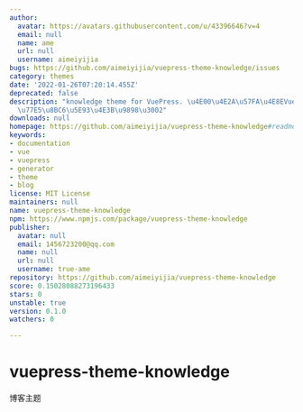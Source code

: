```yaml
---
author:
  avatar: https://avatars.githubusercontent.com/u/43396646?v=4
  email: null
  name: ame
  url: null
  username: aimeiyijia
bugs: https://github.com/aimeiyijia/vuepress-theme-knowledge/issues
category: themes
date: '2022-01-26T07:20:14.455Z'
deprecated: false
description: "knowledge theme for VuePress. \u4E00\u4E2A\u57FA\u4E8EVuePress\u7684\
  \u77E5\u8BC6\u5E93\u4E3B\u9898\u3002"
downloads: null
homepage: https://github.com/aimeiyijia/vuepress-theme-knowledge#readme
keywords:
- documentation
- vue
- vuepress
- generator
- theme
- blog
license: MIT License
maintainers: null
name: vuepress-theme-knowledge
npm: https://www.npmjs.com/package/vuepress-theme-knowledge
publisher:
  avatar: null
  email: 1456723200@qq.com
  name: null
  url: null
  username: true-ame
repository: https://github.com/aimeiyijia/vuepress-theme-knowledge
score: 0.15028088273196433
stars: 0
unstable: true
version: 0.1.0
watchers: 0

---
```


# vuepress-theme-knowledge
博客主题
